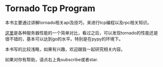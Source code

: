 Tornado Tcp Program
=======
本书主要通过讲解tornado相关api及技巧，来进行tcp编程以及rpc相关知识。


[这里](https://github.com/methane/echoserver)是各种服务器性能的一个简单对比，看过之后，可以发现tornado的性能还是很不错的，基本可以达到go的水平。特别是在pypy的环境下。

本书写的比较浅略，如果有兴趣，欢迎跟我一起研究相关内容。

如果对你有帮助，请点右上角subscribe或者star.

